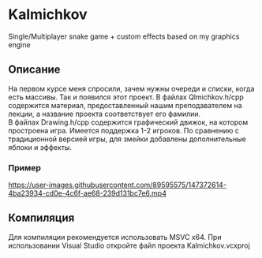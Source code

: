 # Kalmichkov
Single/Multiplayer snake game + custom effects based on my graphics engine

## Описание
На первом курсе меня спросили, зачем нужны очереди и списки, когда есть массивы.
Так и появился этот проект. В файлах Qlmichkov.h/cpp содержится материал,
предоставленный нашим преподавателем на лекции, а название проекта соответствует его фамилии.\
В файлах Drawing.h/cpp содержится графический движок, на котором простроена игра.
Имеется поддержка 1-2 игроков. По сравнению с традиционной версией игры,
для змейки добавлены дополнительные яблоки и эффекты.

### Пример
https://user-images.githubusercontent.com/89595575/147372614-4ba23934-cd0e-4c6f-ae68-239d131bc7e6.mp4

## Компиляция
Для компиляции рекомендуется использовать MSVC x64. При использовании Visual Studio откройте файл проекта Kalmichkov.vcxproj
